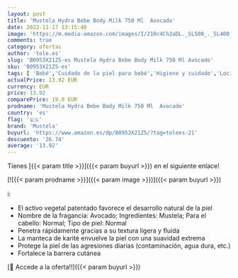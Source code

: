 ```yaml
---
layout: post
title: 'Mustela Hydra Bebe Body Milk 750 Ml  Avocado'
date: 2022-11-17 13:15:40
image: 'https://m.media-amazon.com/images/I/210c4Ch2aDL._SL500_._SL400_.jpg'
comments: true
category: ofertas
author: 'tole.es'
slug: 'B0953X21Z5-es Mustela Hydra Bebe Body Milk 750 Ml Avocado'
sku: 'B0953X21Z5-es'
tags: [ 'Bebé','Cuidado de la piel para bebé','Higiene y cuidado','Lociones para la piel de bebé','bebe','mustela','🇪🇸', ]
actualPrice: 13.92 EUR
currency: EUR
price: 13.92
comparePrice: 19.0 EUR
prodname: 'Mustela Hydra Bebe Body Milk 750 Ml  Avocado'
country: 'es'
flag: '🇪🇸'
brand: 'Mustela'
buyurl: 'https://www.amazon.es/dp/B0953X21Z5/?tag=tolees-21'
descuento: '26.74'
average: '13.92'
---
```


Tienes [{{< param title >}}]({{< param buyurl >}}) en el siguiente enlace!

[![{{< param prodname >}}]({{< param image >}})]({{< param buyurl >}})

ℹ️:

- El activo vegetal patentado favorece el desarrollo natural de la piel
- Nombre de la fragancia: Avocado; Ingredientes: Mustela; Para el cabello: Normal; Tipo de piel: Normal
- Penetra rápidamente gracias a su textura ligera y fluida
- La manteca de karité envuelve la piel con una suavidad extrema
- Protege la piel de las agresiones diarias (contaminación, agua dura, etc.)
- Fortalece la barrera cutánea

[🛒 Accede a la oferta!!]({{< param buyurl >}})
